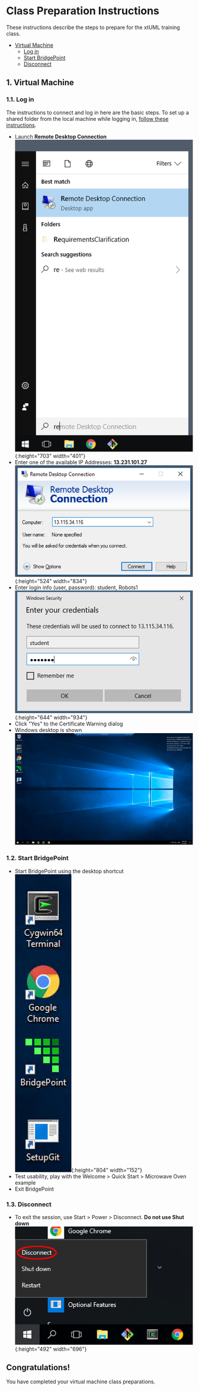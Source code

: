 # Class Preparation Instructions

These instructions describe the steps to prepare for the 
xtUML training class.   

* [Virtual Machine](#1.)
  * [Log in](#1.1.)
  * [Start BridgePoint](#1.2.)
  * [Disconnect](#1.3.)

## <a id="1."></a> 1. Virtual Machine 

### <a id="1.1."></a> 1.1. Log in
The instructions to connect and log in here are the basic steps.  To set up
a shared folder from the local machine while logging in, [follow these instructions](connect_shared_folders.html).  

* Launch __Remote Desktop Connection__   
![Launching Remote Desktop](img/Launching_Remote_Desktop.png){:height="703" width="401"}  
* Enter one of the available IP Addresses: __13.231.101.27__   
![IP entry](img/rdc_IP_entry.png){:height="524" width="834"}  
* Enter login info (user, password): student, Robots1   
![User login](img/rdc_user_login.png){:height="644" width="934"}  
* Click "Yes" to the Certificate Warning dialog   
* Windows desktop is shown   
![Desktop](img/desktop.png)

### <a id="1.2."></a> 1.2. Start BridgePoint
* Start BridgePoint using the desktop shortcut   
![Desktop](img/vm_desktop_tools.png){:height="804" width="152"}
* Test usability, play with the Welcome > Quick Start > Microwave Oven example  
* Exit BridgePoint  

### <a id="1.3."></a> 1.3. Disconnect
* To exit the session, use Start > Power > Disconnect.  __Do not use Shut down__  
![Disconnecting](img/vm_disconnect.png){:height="492" width="696"}

## Congratulations!

You have completed your virtual machine class preparations.
